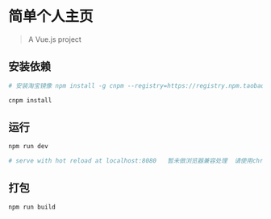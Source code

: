 # 简单个人主页

> A Vue.js project


## 安装依赖

```bash
# 安装淘宝镜像 npm install -g cnpm --registry=https://registry.npm.taobao.org

cnpm install
```

## 运行

``` bash
npm run dev

# serve with hot reload at localhost:8080   暂未做浏览器兼容处理  请使用chrome浏览
```

## 打包

``` bash
npm run build
```
